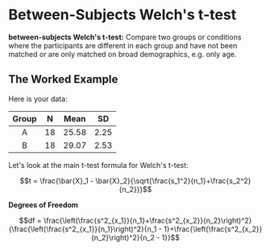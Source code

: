 # Between-Subjects Welch's t-test

**between-subjects Welch's t-test:** Compare two groups or conditions where the participants are different in each group and have not been matched or are only matched on broad demographics, e.g. only age.

## The Worked Example



Here is your data:

<table>
 <thead>
  <tr>
   <th style="text-align:center;"> Group </th>
   <th style="text-align:center;"> N </th>
   <th style="text-align:center;"> Mean </th>
   <th style="text-align:center;"> SD </th>
  </tr>
 </thead>
<tbody>
  <tr>
   <td style="text-align:center;"> A </td>
   <td style="text-align:center;"> 18 </td>
   <td style="text-align:center;"> 25.58 </td>
   <td style="text-align:center;"> 2.25 </td>
  </tr>
  <tr>
   <td style="text-align:center;"> B </td>
   <td style="text-align:center;"> 18 </td>
   <td style="text-align:center;"> 29.07 </td>
   <td style="text-align:center;"> 2.53 </td>
  </tr>
</tbody>
</table>

Let's look at the main t-test formula for Welch's t-test:

$$t = \frac{\bar{X}_1 - \bar{X}_2}{\sqrt{\frac{s_1^2}{n_1}+\frac{s_2^2}{n_2}}}$$

**Degrees of Freedom**

$$df = \frac{\left(\frac{s^2_{x_1}}{n_1}+\frac{s^2_{x_2}}{n_2}\right)^2}{\frac{\left(\frac{s^2_{x_1}}{n_1}\right)^2}{n_1 - 1}+\frac{\left(\frac{s^2_{x_2}}{n_2}\right)^2}{n_2 - 1}}$$

